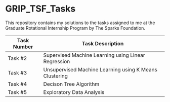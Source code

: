 # GRIP_TSF_Tasks
This repository contains my solutions to the tasks assigned to me at the Graduate Rotational Internship Program by The Sparks Foundation.<br>

|Task Number|Task Description|
|-----|-----------|
|Task #2|Supervised Machine Learning using Linear Regression|
|Task #3|Unsupervised Machine Learning using K Means Clustering|
|Task #4|Decison Tree Algorithm|
|Task #5|Exploratory Data Analysis|
